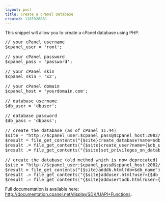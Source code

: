 ```yaml
---
layout: post
title: Create a cPanel Database
created: 1185026861
---
```

This snippet will allow you to create a cPanel database using PHP.
<!--break-->

<pre class="brush:php">
// your cPanel username
$cpanel_user = 'root';

// your cPanel password
$cpanel_pass = 'password';

// your cPanel skin
$cpanel_skin = 'x2';

// your cPanel domain
$cpanel_host = 'yourdomain.com';

// database username
$db_user = 'dbuser';

// database password
$db_pass = 'dbpass';

// create the database (as of cPanel 11.44)
$site = "http://$cpanel_user:$cpanel_pass@$cpanel_host:2082/execute/Mysql/";
$result = file_get_contents("{$site}create_database?name=$db_name");
$result .= file_get_contents("{$site}create_user?name={$db_username}&password={$db_userpass}");
$result .= file_get_contents("{$site}set_privileges_on_database?user={$db_username}&database={$db_name}&privileges=ALL");

// create the database (old method which is now deprecated)
$site = "http://$cpanel_user:$cpanel_pass@$cpanel_host:2082/frontend/$cpanel_skin/sql/";
$result = file_get_contents("{$site}adddb.html?db=$db_name");
$result .= file_get_contents("{$site}adduser.html?user={$db_username}&pass={$db_userpass}");
$result .= file_get_contents("{$site}addusertodb.html?user={$cpanel_user}_{$db_username}&db={$cpanel_user}_{$db_name}&ALL=ALL");
</pre>

<p>Full documentation is available here: <a href="http://documentation.cpanel.net/display/SDK/UAPI+Functions">http://documentation.cpanel.net/display/SDK/UAPI+Functions</a>.</p>
